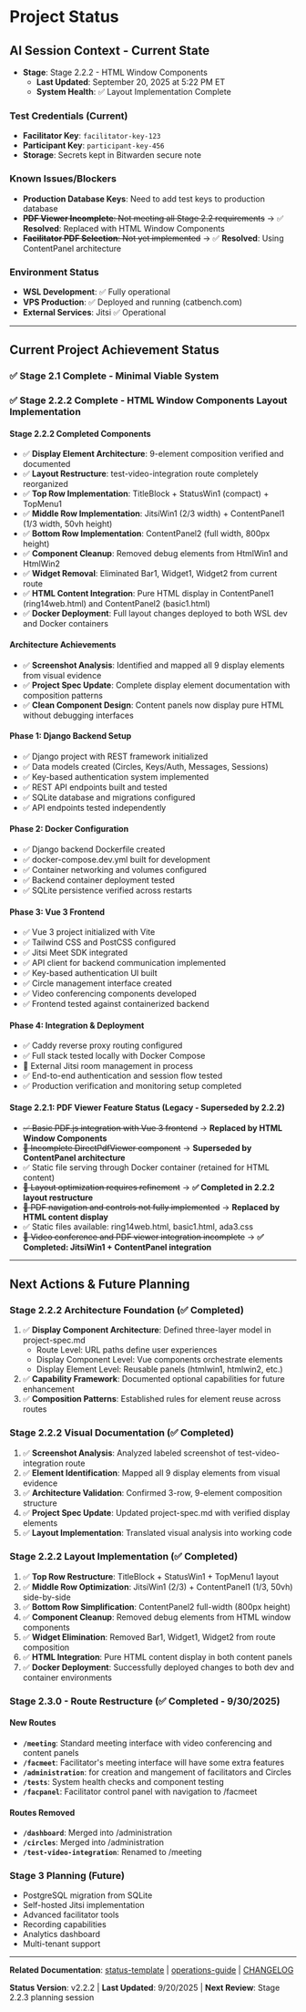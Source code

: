 <!-- InquiryCircle2 – STATUS – Stage2.2 – 9/20/2025 at 5:22 PM ET -->

# Project Status

## AI Session Context - Current State
- **Stage**: Stage 2.2.2 - HTML Window Components
  - **Last Updated**: September 20, 2025 at 5:22 PM ET
  - **System Health**: ✅ Layout Implementation Complete


### Test Credentials (Current)
- **Facilitator Key**: `facilitator-key-123`
- **Participant Key**: `participant-key-456`
- **Storage**: Secrets kept in Bitwarden secure note

### Known Issues/Blockers
- **Production Database Keys**: Need to add test keys to production database
- ~~**PDF Viewer Incomplete**: Not meeting all Stage 2.2 requirements~~ → ✅ **Resolved**: Replaced with HTML Window Components
- ~~**Facilitator PDF Selection**: Not yet implemented~~ → ✅ **Resolved**: Using ContentPanel architecture

### Environment Status
- **WSL Development**: ✅ Fully operational
- **VPS Production**: ✅ Deployed and running (catbench.com)
- **External Services**: Jitsi ✅ Operational

---

## Current Project Achievement Status

### ✅ Stage 2.1 Complete - Minimal Viable System
### ✅ Stage 2.2.2 Complete - HTML Window Components Layout Implementation

#### Stage 2.2.2 Completed Components
- ✅ **Display Element Architecture**: 9-element composition verified and documented
- ✅ **Layout Restructure**: test-video-integration route completely reorganized
- ✅ **Top Row Implementation**: TitleBlock + StatusWin1 (compact) + TopMenu1
- ✅ **Middle Row Implementation**: JitsiWin1 (2/3 width) + ContentPanel1 (1/3 width, 50vh height)
- ✅ **Bottom Row Implementation**: ContentPanel2 (full width, 800px height)
- ✅ **Component Cleanup**: Removed debug elements from HtmlWin1 and HtmlWin2
- ✅ **Widget Removal**: Eliminated Bar1, Widget1, Widget2 from current route
- ✅ **HTML Content Integration**: Pure HTML display in ContentPanel1 (ring14web.html) and ContentPanel2 (basic1.html)
- ✅ **Docker Deployment**: Full layout changes deployed to both WSL dev and Docker containers

#### Architecture Achievements
- ✅ **Screenshot Analysis**: Identified and mapped all 9 display elements from visual evidence
- ✅ **Project Spec Update**: Complete display element documentation with composition patterns
- ✅ **Clean Component Design**: Content panels now display pure HTML without debugging interfaces

#### Phase 1: Django Backend Setup
- ✅ Django project with REST framework initialized
- ✅ Data models created (Circles, Keys/Auth, Messages, Sessions)
- ✅ Key-based authentication system implemented
- ✅ REST API endpoints built and tested
- ✅ SQLite database and migrations configured
- ✅ API endpoints tested independently

#### Phase 2: Docker Configuration
- ✅ Django backend Dockerfile created
- ✅ docker-compose.dev.yml built for development
- ✅ Container networking and volumes configured
- ✅ Backend container deployment tested
- ✅ SQLite persistence verified across restarts

#### Phase 3: Vue 3 Frontend
- ✅ Vue 3 project initialized with Vite
- ✅ Tailwind CSS and PostCSS configured
- ✅ Jitsi Meet SDK integrated
- ✅ API client for backend communication implemented
- ✅ Key-based authentication UI built
- ✅ Circle management interface created
- ✅ Video conferencing components developed
- ✅ Frontend tested against containerized backend

#### Phase 4: Integration & Deployment
- ✅ Caddy reverse proxy routing configured
- ✅ Full stack tested locally with Docker Compose
- 🚧 External Jitsi room management in process
- ✅ End-to-end authentication and session flow tested
- ✅ Production verification and monitoring setup completed

#### Stage 2.2.1: PDF Viewer Feature Status (Legacy - Superseded by 2.2.2)
- ~~✅ Basic PDF.js integration with Vue 3 frontend~~ → **Replaced by HTML Window Components**
- ~~🚧 Incomplete DirectPdfViewer component~~ → **Superseded by ContentPanel architecture**
- ✅ Static file serving through Docker container (retained for HTML content)
- ~~🚧 Layout optimization requires refinement~~ → **✅ Completed in 2.2.2 layout restructure**
- ~~🚧 PDF navigation and controls not fully implemented~~ → **Replaced by HTML content display**
- ✅ Static files available: ring14web.html, basic1.html, ada3.css
- ~~🚧 Video conference and PDF viewer integration incomplete~~ → **✅ Completed: JitsiWin1 + ContentPanel integration**

---

## Next Actions & Future Planning

 ### Stage 2.2.2 Architecture Foundation (✅ Completed)
  1. ✅ **Display Component Architecture**: Defined three-layer model in project-spec.md
     - Route Level: URL paths define user experiences
     - Display Component Level: Vue components orchestrate elements
     - Display Element Level: Reusable panels (htmlwin1, htmlwin2, etc.)
  2. ✅ **Capability Framework**: Documented optional capabilities for future enhancement
  3. ✅ **Composition Patterns**: Established rules for element reuse across routes

 ### Stage 2.2.2 Visual Documentation (✅ Completed)
  1. ✅ **Screenshot Analysis**: Analyzed labeled screenshot of test-video-integration route
  2. ✅ **Element Identification**: Mapped all 9 display elements from visual evidence
  3. ✅ **Architecture Validation**: Confirmed 3-row, 9-element composition structure
  4. ✅ **Project Spec Update**: Updated project-spec.md with verified display elements
  5. ✅ **Layout Implementation**: Translated visual analysis into working code

 ### Stage 2.2.2 Layout Implementation (✅ Completed)
  1. ✅ **Top Row Restructure**: TitleBlock + StatusWin1 + TopMenu1 layout
  2. ✅ **Middle Row Optimization**: JitsiWin1 (2/3) + ContentPanel1 (1/3, 50vh) side-by-side
  3. ✅ **Bottom Row Simplification**: ContentPanel2 full-width (800px height)
  4. ✅ **Component Cleanup**: Removed debug elements from HTML window components
  5. ✅ **Widget Elimination**: Removed Bar1, Widget1, Widget2 from route composition
  6. ✅ **HTML Integration**: Pure HTML content display in both content panels
  7. ✅ **Docker Deployment**: Successfully deployed changes to both dev and container environments


### Stage 2.3.0 - Route Restructure (✅ Completed - 9/30/2025)

#### New Routes
  - **`/meeting`**: Standard meeting interface with video conferencing and content panels
  - **`/facmeet`**: Facilitator's meeting interface will have some extra features
  - **`/administration`**: for creation and mangement of facilitators and Circles
  - **`/tests`**: System health checks and component testing
  - **`/facpanel`**: Facilitator control panel with navigation to /facmeet
#### Routes Removed
  - **`/dashboard`**: Merged into /administration
  - **`/circles`**: Merged into /administration
  - **`/test-video-integration`**: Renamed to /meeting
  
  

### Stage 3 Planning (Future)
- PostgreSQL migration from SQLite
- Self-hosted Jitsi implementation
- Advanced facilitator tools
- Recording capabilities
- Analytics dashboard
- Multi-tenant support

---

**Related Documentation**:
[status-template](./status-template.md) | [operations-guide](./operations-guide.md) | [CHANGELOG](./CHANGELOG.md)

**Status Version**: v2.2.2 | **Last Updated**: 9/20/2025 | **Next Review**: Stage 2.2.3 planning session